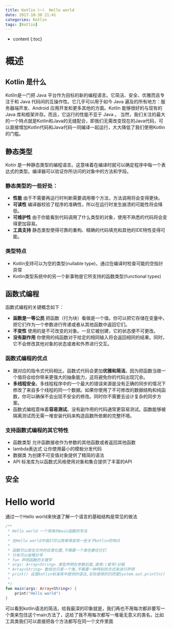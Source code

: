 ```yaml
---
title: Kotlin（一） Hello world
date: 2017-10-30 21:41
categories: Kotlin
tags: [Kotlin]
---
```


* content
{:toc}

# 概述
## Kotlin 是什么
Kotlin是一门把 Java 平台作为目标的新的编程语言。它简洁、安全、优雅而且专注于和  Java 代码间的互操作性。它几乎可以用于如今  Java 遍及的所有地方：服务器端开发、Android 应用开发和更多其他的方面。Kotlin 能够很好的与现有的Java 库和框架并存。而且，它运行的性能不亚于  Java 。
当然，我们关注的最大的一个特点就是Kotlin和Java的无缝配合，即我们无需改变现在的Java代码，可以直接增加Kotlin代码和Java代码一同编译一起运行，大大降低了我们使用Kotlin的门槛。

## 静态类型
Kotin 是一种静态类型的编程语言。这意味着在编译时就可以确定程序中每一个表达式的类型。编译器可以验证你所访问的对象中的方法和字段。
### 静态类型的一些好处：
* **性能**
由于不需要再运行时判断需要调用哪个方法，方法调用将会变得更快。
* **可读性**
编译器校验了程序的准确性，所以在运行时发生崩溃的可能性将会降低。
* **可维护性**
由于你能看到代码调用了什么类型的对象，使用不熟悉的代码将会变得更加容易。
* **工具支持**
静态类型使得可靠的重构、精确的代码填充和其他的IDE特性变得可能。
### 类型特点
* Kotlin支持可以为空的类型(nullable type)，通过在编译时检查可能的空指针异常
* Kotlin类型系统中的另一个新事物是它所支持的函数类型(functional types)

## 函数式编程
函数式编程的关键概念如下：
* **函数是一等公民**
把函数（行为块）看做是一个值。你可以把它存储在变量中，把它们作为一个参数进行传递或者从其他函数中返回它们。
* **不变性**
使用的是不可改变的对象。一旦它被创建，它的状态便不可更改。
* **没有副作用**
你使用的纯函数对于给定的相同输入将会返回相同的结果。同时，它不会修改其他对象的状态或者和外界进行交互。
### 函数式编程的优点
* 跟对应的指令式代码相比，函数式代码会更加**优雅和简洁**。因为把函数当做一个值将会给你带来更强大的抽象能力，这将避免你的代码出现冗余。
* **多线程安全**。多线程程序中的一个最大的错误来源是没有正确的同步的情况下修改了来自多个线程的同一个数据。如果你使用了不可修改的数据结构和纯函数，你可以确保不会出现不安全的修改。同时你不需要去设计复杂的同步方案。
* 函数式编程意味着**容易测试**。没有副作用的代码通常更容易测试。函数能够被隔离测试而无需一堆安装代码来构造函数所依赖的完整环境。
### 支持函数式编程的其它特性
* 函数类型
允许函数接收作为参数的其他函数或者返回其他函数
* lambda表达式
让你使用最小的模板分发代码
* 数据类
为创建不可变值对象提供了精简的语法
* API 标准库为以函数式风格使用对象和集合提供了丰富的API

## 安全

# Hello world
通过一个Hello world来快速了解一个语言的基础结构是常见的做法
```kotlin
/**
 * Hello world 一个简单的main函数的写法
 *
 * 在Hello world中我们可以简单得发现一些关于kotlin的特点
 *
 * 函数可以放在文件的任意位置,不需要一个类包裹住它们
 * 行末可以省略分号
 * fun 声明函数的关键字
 * args: Array<String> 类型声明在参数后面,使用:(冒号)分隔
 * Array<String> 数组也只是一个类,不需要一种特别的方式来进行声明
 * print() 这是kotlin标准库中提供的语法,实际使用的仍然是System.out.println()
 *
 */
fun main(args: Array<String>) {
    print("Hello world")
}
```
可以看到kotlin语法的简洁，给我最深的印象就是，我们再也不用每次都非要写一个类来包住这个main方法了，这给了我不用每次都写一堆毫无意义的类名，比如工具类我们可以直接把各个方法都写在同一个文件里面